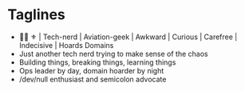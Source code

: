 # Taglines

- 🏳️‍🌈 ⚜️ | Tech-nerd | Aviation-geek | Awkward | Curious | Carefree | Indecisive | Hoards Domains
- Just another tech nerd trying to make sense of the chaos
- Building things, breaking things, learning things
- Ops leader by day, domain hoarder by night
- /dev/null enthusiast and semicolon advocate